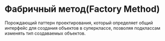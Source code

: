 <h1>Фабричный метод(Factory Method)</h1> 
<p>Порождающий паттерн проектирования, который определяет общий интерфейс для создания объектов в суперклассе, позволяя подклассам изменять тип создаваемых объектов.</p>
